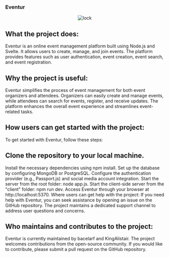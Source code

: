 ### Eventur
<p align="center">
  <img src="https://github.com/bacelarfc/Event_Management_Platform/assets/60754393/6d08d882-ab71-4b24-97de-2c53797f9133" alt="lock">
</p>




## What the project does:
Eventur is an online event management platform built using Node.js and Svelte. It allows users to create, manage, and join events. The platform provides features such as user authentication, event creation, event search, and event registration.

## Why the project is useful:
Eventur simplifies the process of event management for both event organizers and attendees. Organizers can easily create and manage events, while attendees can search for events, register, and receive updates. The platform enhances the overall event experience and streamlines event-related tasks.

## How users can get started with the project:
To get started with Eventur, follow these steps:

## Clone the repository to your local machine.
Install the necessary dependencies using npm install.
Set up the database by configuring MongoDB or PostgreSQL.
Configure the authentication provider (e.g., Passport.js) and social media account integration.
Start the server from the root folder: node app.js.
Start the client-side server from the "client" folder: npm run dev.
Access Eventur through your browser at http://localhost:5370.
Where users can get help with the project:
If you need help with Eventur, you can seek assistance by opening an issue on the GitHub repository. The project maintains a dedicated support channel to address user questions and concerns.

## Who maintains and contributes to the project:
Eventur is currently maintained by bacelarf and KingAlistair. The project welcomes contributions from the open-source community. If you would like to contribute, please submit a pull request on the GitHub repository.
